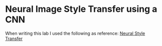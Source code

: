 # Neural Image Style Transfer using a CNN

When writing this lab I used the following as reference: [Neural Style Transfer](https://github.com/keras-team/keras/blob/master/examples/neural_style_transfer.py)
